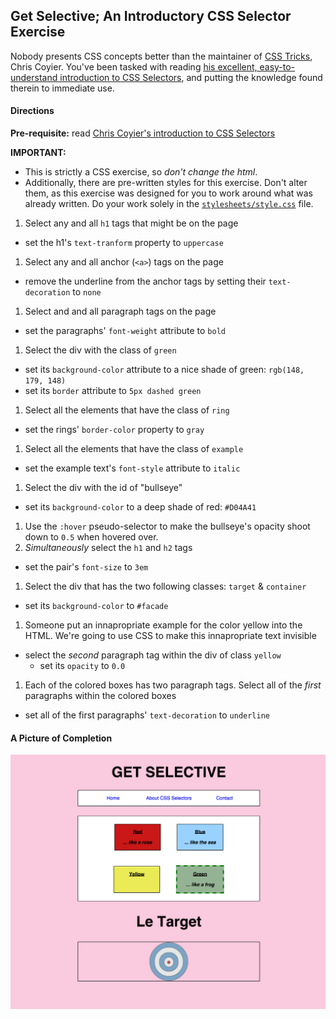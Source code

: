 ## Get Selective; An Introductory CSS Selector Exercise

Nobody presents CSS concepts better than the maintainer of [CSS Tricks](http://css-tricks.com/), Chris Coyier. You've been tasked with reading [his excellent, easy-to-understand introduction to CSS Selectors](http://css-tricks.com/how-css-selectors-work/), and putting the knowledge found therein to immediate use.

#### Directions

__Pre-requisite:__ read [Chris Coyier's introduction to CSS Selectors](http://css-tricks.com/how-css-selectors-work/)

__IMPORTANT:__ 
  - This is strictly a CSS exercise, so *don't change the html*. 
  - Additionally, there are pre-written styles for this exercise. Don't alter them, as this exercise was designed for you to work around what was already written. Do your work solely in the [`stylesheets/style.css`](stylesheets/style.css) file. 

1. Select any and all `h1` tags that might be on the page
  - set the h1's `text-tranform` property to `uppercase`
1. Select any and all anchor (`<a>`) tags on the page
  - remove the underline from the anchor tags by setting their `text-decoration` to `none`
1. Select and and all paragraph tags on the page
  - set the paragraphs' `font-weight` attribute to `bold`
1. Select the div with the class of `green`
  - set its `background-color` attribute to a nice shade of green: `rgb(148, 179, 148)`
  - set its `border` attribute to `5px dashed green`
1. Select all the elements that have the class of `ring`
  - set the rings' `border-color` property to `gray`
1. Select all the elements that have the class of `example`
  - set the example text's `font-style` attribute to `italic`
1. Select the div with the id of "bullseye"
  - set its `background-color` to a deep shade of red: `#D04A41`
1. Use the `:hover` pseudo-selector to make the bullseye's opacity shoot down to `0.5` when hovered over.
1. *Simultaneously* select the `h1` and `h2` tags
  - set the pair's `font-size` to `3em`
1. Select the div that has the two following classes: `target` & `container`
  - set its `background-color` to `#facade`
1. Someone put an innapropriate example for the color yellow into the HTML. We're going to use CSS to make this innapropriate text invisible
  - select the *second* paragraph tag within the div of class `yellow`
    - set its `opacity` to `0.0`
1. Each of the colored boxes has two paragraph tags. Select all of the *first* paragraphs within the colored boxes
  - set all of the first paragraphs' `text-decoration` to `underline`

#### A Picture of Completion

![image](complete.png)


